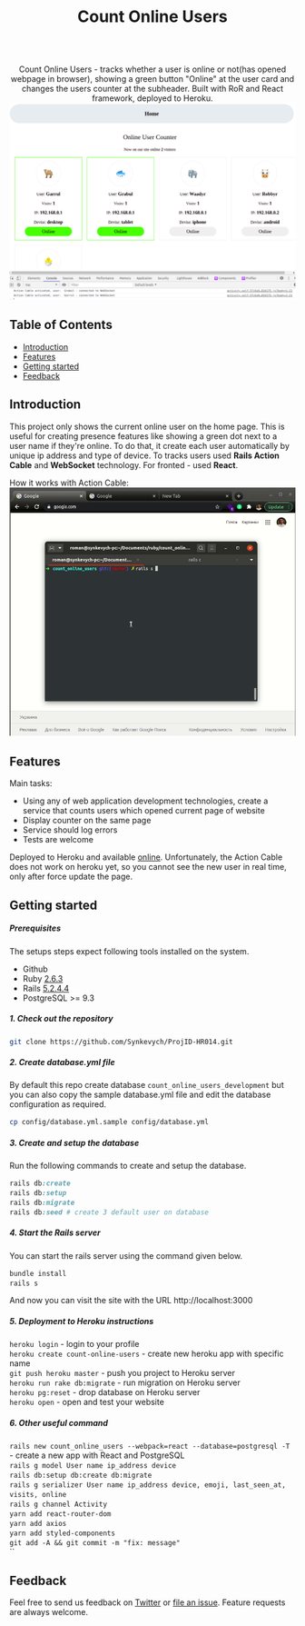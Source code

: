<h1 align="center"> Count Online Users </h1> <br>
<br/>
<p align="center">
  Count Online Users - tracks whether a user is online or not(has opened webpage in browser), showing a green button "Online" at the user card and changes the users counter at the subheader. Built with RoR and React framework, deployed to Heroku.

  <img src="public/index.png">
</p>

## Table of Contents

- [Introduction](#introduction)
- [Features](#features)
- [Getting started](#getting-started)
- [Feedback](#feedback)

<!-- END doctoc generated TOC please keep comment here to allow auto update -->

## Introduction

This project only shows the current online user on the home page. This is useful for creating presence features like showing a green dot next to a user name if they're online.
To do that, it create each user automatically by unique ip address and type of device. To tracks users used **Rails Action Cable** and **WebSocket** technology. For fronted - used **React**.

How it works with Action Cable:
![demo](public/demo.gif)

## Features

Main tasks:

* Using any of web application development technologies, create a service that counts users which opened current page of website
* Display counter on the same page
* Service should log errors
* Tests are welcome

Deployed to Heroku and available [online](https://count-online-users.herokuapp.com/). Unfortunately, the Action Cable does not work on heroku yet, so you cannot see the new user in real time, only after force update the page.

## Getting started

##### Prerequisites

The setups steps expect following tools installed on the system.

- Github
- Ruby [2.6.3](https://www.ruby-lang.org/en/news/2019/04/17/ruby-2-6-3-released/)
- Rails [5.2.4.4](https://weblog.rubyonrails.org/2020/5/18/Rails-5-2-4-3-and-6-0-3-1-have-been-released/)
- PostgreSQL >= 9.3

##### 1. Check out the repository

```bash
git clone https://github.com/Synkevych/ProjID-HR014.git
```

##### 2. Create database.yml file

By default this repo create database `count_online_users_development` but you can also copy the sample database.yml file and edit the database configuration as required.

```bash
cp config/database.yml.sample config/database.yml
```

##### 3. Create and setup the database

Run the following commands to create and setup the database.

```ruby
rails db:create
rails db:setup
rails db:migrate
rails db:seed # create 3 default user on database
```

##### 4. Start the Rails server

You can start the rails server using the command given below.

```ruby
bundle install
rails s
```

And now you can visit the site with the URL http://localhost:3000

##### 5. Deployment to Heroku instructions

`heroku login` - login to your profile  
`heroku create count-online-users` - create new heroku app with specific name  
`git push heroku master` - push you project to Heroku server  
`heroku run rake db:migrate` - run migration on Heroku server  
`heroku pg:reset` - drop database on Heroku server  
`heroku open` - open and test your website  

##### 6. Other useful command

`rails new count_online_users --webpack=react --database=postgresql -T` - create a new app with React and PostgreSQL  
`rails g model User name ip_address device`  
`rails db:setup db:create db:migrate`  
`rails g serializer User name ip_address device, emoji, last_seen_at, visits, online`  
`rails g channel Activity`  
`yarn add react-router-dom`  
`yarn add axios`  
`yarn add styled-components`  
`git add -A && git commit -m "fix: message"`  
``

## Feedback

Feel free to send us feedback on [Twitter](https://twitter.com/synkevych) or [file an issue](https://github.com/Synkevych/realtime_user_tracking/issues/new). Feature requests are always welcome.
